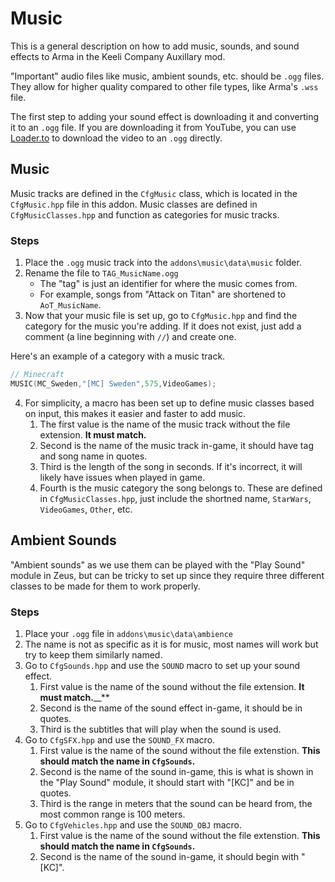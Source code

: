 # Music

This is a general description on how to add music, sounds, and sound effects to Arma in the Keeli Company Auxillary mod.

"Important" audio files like music, ambient sounds, etc. should be `.ogg` files. They allow for higher quality compared to other file types, like Arma's `.wss` file.

The first step to adding your sound effect is downloading it and converting it to an `.ogg` file. If you are downloading it from YouTube, you can use [Loader.to](https://en.loader.to/4) to download the video to an `.ogg` directly.

## Music
Music tracks are defined in the `CfgMusic` class, which is located in the `CfgMusic.hpp` file in this addon. Music classes are defined in `CfgMusicClasses.hpp` and function as categories for music tracks.

### Steps
1. Place the `.ogg` music track into the `addons\music\data\music` folder.
2. Rename the file to `TAG_MusicName.ogg`
   - The "tag" is just an identifier for where the music comes from.
   - For example, songs from "Attack on Titan" are shortened to `AoT_MusicName`.
3. Now that your music file is set up, go to `CfgMusic.hpp` and find the category for the music you're adding. If it does not exist, just add a comment (a line beginning with `//`) and create one.

Here's an example of a category with a music track.
```cpp
// Minecraft
MUSIC(MC_Sweden,"[MC] Sweden",575,VideoGames);
```

4. For simplicity, a macro has been set up to define music classes based on input, this makes it easier and faster to add music.
   1. The first value is the name of the music track without the file extension. __It must match.__
   2. Second is the name of the music track in-game, it should have tag and song name in quotes.
   3. Third is the length of the song in seconds. If it's incorrect, it will likely have issues when played in game.
   4. Fourth is the music category the song belongs to. These are defined in `CfgMusicClasses.hpp`, just include the shortned name, `StarWars`, `VideoGames`, `Other`, etc.

## Ambient Sounds

"Ambient sounds" as we use them can be played with the "Play Sound" module in Zeus, but can be tricky to set up since they require three different classes to be made for them to work properly.

### Steps
1. Place your `.ogg` file in `addons\music\data\ambience`
2. The name is not as specific as it is for music, most names will work but try to keep them similarly named.
3. Go to `CfgSounds.hpp` and use the `SOUND` macro to set up your sound effect.
   1. First value is the name of the sound without the file extension. **It must match.**__**
   2. Second is the name of the sound effect in-game, it should be in quotes.
   3. Third is the subtitles that will play when the sound is used.
4. Go to `CfgSFX.hpp` and use the `SOUND_FX` macro.
   1. First value is the name of the sound without the file extenstion. **This should match the name in `CfgSounds`.**
   2. Second is the name of the sound in-game, this is what is shown in the "Play Sound" module, it should start with "[KC]" and be in quotes.
   3. Third is the range in meters that the sound can be heard from, the most common range is 100 meters.
5. Go to `CfgVehicles.hpp` and use the `SOUND_OBJ` macro.
   1. First value is the name of the sound without the file extenstion. **This should match the name in `CfgSounds`.**
   2. Second is the name of the sound in-game, it should begin with "[KC]".